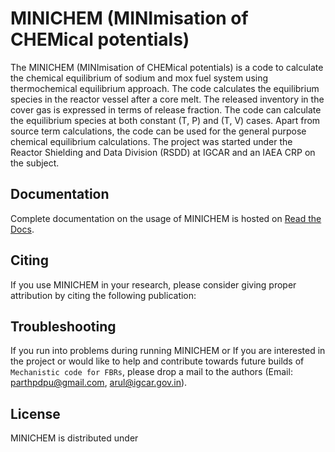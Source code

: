 # MINICHEM (MINImisation of CHEMical potentials)

The MINICHEM (MINImisation of CHEMical potentials) is a code to calculate
the chemical equilibrium of sodium and mox fuel system using thermochemical equilibrium approach. The code
calculates the equilibrium species in the reactor vessel after a core melt. The
released inventory in the cover gas is expressed in terms of release fraction.
The code can calculate the equilibrium species at both constant (T, P) and
(T, V) cases.
Apart from source term calculations, the code can be used for the
general purpose chemical equilibrium calculations. The
project was started under the Reactor Shielding and Data Division (RSDD) at IGCAR and an IAEA CRP on the subject.


## Documentation

Complete documentation on the usage of MINICHEM is hosted on
[Read the Docs](https://minichem.readthedocs.io/en/latest/).


## Citing

If you use MINICHEM in your research, please consider giving proper attribution by
citing the following publication:



## Troubleshooting

If you run into problems during running MINICHEM or If you are
interested in the project or would like to help and contribute towards future builds of ```Mechanistic code for FBRs```, please drop a mail to
the authors (Email: parthpdpu@gmail.com, arul@igcar.gov.in).

## License

MINICHEM is distributed under
